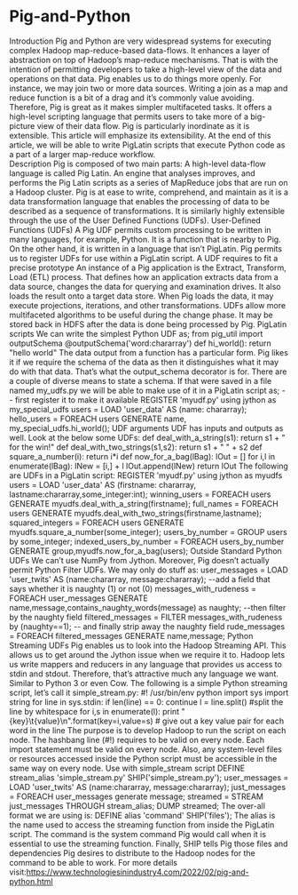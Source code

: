 # Pig-and-Python
Introduction 
Pig and Python are very widespread systems for executing complex Hadoop map-reduce-based data-flows. It enhances a layer of abstraction on top of Hadoop’s map-reduce mechanisms. That is with the intention of permitting developers to take a high-level view of the data and operations on that data.  Pig enables us to do things more openly. For instance, we may join two or more data sources. Writing a join as a map and reduce function is a bit of a drag and it’s commonly value avoiding. Therefore, Pig is great as it makes simpler multifaceted tasks. It offers a high-level scripting language that permits users to take more of a big-picture view of their data flow.  Pig is particularly inordinate as it is extensible. This article will emphasize its extensibility. At the end of this article, we will be able to write PigLatin scripts that execute Python code as a part of a larger map-reduce workflow.  
Description 
Pig is composed of two main parts:  A high-level data-flow language is called Pig Latin. An engine that analyses improves, and performs the Pig Latin scripts as a series of MapReduce jobs that are run on a Hadoop cluster. Pig is at ease to write, comprehend, and maintain as it is a data transformation language that enables the processing of data to be described as a sequence of transformations. It is similarly highly extensible through the use of the User Defined Functions (UDFs).  User-Defined Functions (UDFs) A Pig UDF permits custom processing to be written in many languages, for example, Python. It is a function that is nearby to Pig. On the other hand, it is written in a language that isn’t PigLatin. Pig permits us to register UDFs for use within a PigLatin script. A UDF requires to fit a precise prototype An instance of a Pig application is the Extract, Transform, Load (ETL) process. That defines how an application extracts data from a data source, changes the data for querying and examination drives. It also loads the result onto a target data store. When Pig loads the data, it may execute projections, iterations, and other transformations. UDFs allow more multifaceted algorithms to be useful during the change phase. It may be stored back in HDFS after the data is done being processed by Pig. PigLatin scripts We can write the simplest Python UDF as;  from pig_util import outputSchema @outputSchema('word:chararray') def hi_world():     return "hello world" The data output from a function has a particular form. Pig likes it if we require the schema of the data as then it distinguishes what it may do with that data. That’s what the output_schema decorator is for. There are a couple of diverse means to state a schema. If that were saved in a file named my_udfs.py we will be able to make use of it in a PigLatin script as;  -- first register it to make it available REGISTER 'myudf.py' using jython as my_special_udfs users = LOAD 'user_data' AS (name: chararray); hello_users = FOREACH users GENERATE name, my_special_udfs.hi_world(); UDF arguments UDF has inputs and outputs as well. Look at the below some UDFs:  def deal_with_a_string(s1):     return s1 + " for the win!" def deal_with_two_strings(s1,s2):     return s1 + " " + s2 def square_a_number(i):     return i*i   def now_for_a_bag(lBag):     lOut = []     for i,l in enumerate(lBag):         lNew = [i,] + l         lOut.append(lNew)     return lOut The following are UDFs in a PigLatin script:  REGISTER 'myudf.py' using jython as myudfs users = LOAD 'user_data' AS (firstname: chararray, lastname:chararray,some_integer:int); winning_users    = FOREACH users GENERATE myudfs.deal_with_a_string(firstname); full_names       = FOREACH users GENERATE myudfs.deal_with_two_strings(firstname,lastname); squared_integers = FOREACH users GENERATE myudfs.square_a_number(some_integer); users_by_number = GROUP users by some_integer; indexed_users_by_number = FOREACH users_by_number GENERATE group,myudfs.now_for_a_bag(users); Outside Standard Python UDFs We can’t use NumPy from Jython. Moreover, Pig doesn’t actually permit Python Filter UDFs. We may only do stuff as:  user_messages = LOAD 'user_twits' AS (name:chararray, message:chararray); --add a field that says whether it is naughty (1) or not (0) messages_with_rudeness = FOREACH user_messages GENERATE name,message,contains_naughty_words(message) as naughty;     --then filter by the naughty field filtered_messages = FILTER messages_with_rudeness by (naughty==1);    -- and finally strip away the naughty field                  rude_messages = FOREACH filtered_messages GENERATE name,message; Python Streaming UDFs Pig enables us to look into the Hadoop Streaming API. This allows us to get around the Jython issue when we require it to. Hadoop lets us write mappers and reducers in any language that provides us access to stdin and stdout. Therefore, that’s attractive much any language we want. Similar to Python 3 or even Cow.  The following is a simple Python streaming script, let’s call it simple_stream.py:  #! /usr/bin/env python import sys import string for line in sys.stdin:     if len(line) == 0: continue       l = line.split()    #split the line by whitespace     for i,s in enumerate(l):         print "{key}\t{value}\n".format(key=i,value=s) # give out a key value pair for each word in the line The purpose is to develop Hadoop to run the script on each node. The hashbang line (#!) requires to be valid on every node. Each import statement must be valid on every node. Also, any system-level files or resources accessed inside the Python script must be accessible in the same way on every node.  Use with simple_stream script DEFINE stream_alias 'simple_stream.py' SHIP('simple_stream.py'); user_messages = LOAD 'user_twits' AS (name:chararray, message:chararray); just_messages = FOREACH user_messages generate message; streamed = STREAM just_messages THROUGH stream_alias; DUMP streamed; The over-all format we are using is: DEFINE alias 'command' SHIP('files'); The alias is the name used to access the streaming function from inside the PigLatin script. The command is the system command Pig would call when it is essential to use the streaming function. Finally, SHIP tells Pig those files and dependencies Pig desires to distribute to the Hadoop nodes for the command to be able to work.
For more details visit:https://www.technologiesinindustry4.com/2022/02/pig-and-python.html
